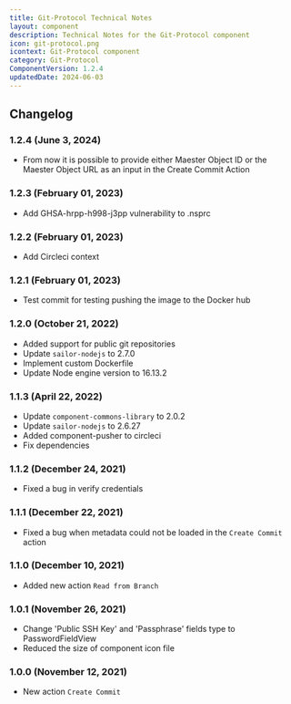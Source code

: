 ```yaml
---
title: Git-Protocol Technical Notes
layout: component
description: Technical Notes for the Git-Protocol component
icon: git-protocol.png
icontext: Git-Protocol component
category: Git-Protocol
ComponentVersion: 1.2.4
updatedDate: 2024-06-03
---
```


## Changelog

### 1.2.4 (June 3, 2024)

* From now it is possible to provide either Maester Object ID or the Maester Object URL as an input in the Create Commit Action

### 1.2.3 (February 01, 2023)

* Add GHSA-hrpp-h998-j3pp vulnerability to .nsprc

### 1.2.2 (February 01, 2023)

* Add Circleci context

### 1.2.1 (February 01, 2023)

* Test commit for testing pushing the image to the Docker hub

### 1.2.0 (October 21, 2022)

* Added support for public git repositories
* Update `sailor-nodejs` to 2.7.0
* Implement custom Dockerfile
* Update Node engine version to 16.13.2

### 1.1.3 (April 22, 2022)

* Update `component-commons-library` to 2.0.2
* Update `sailor-nodejs` to 2.6.27
* Added component-pusher to circleci
* Fix dependencies

### 1.1.2 (December 24, 2021)

* Fixed a bug in verify credentials

### 1.1.1 (December 22, 2021)

* Fixed a bug when metadata could not be loaded in the `Create Commit` action

### 1.1.0 (December 10, 2021)

* Added new action `Read from Branch`

### 1.0.1 (November 26, 2021)

* Change 'Public SSH Key' and 'Passphrase' fields type to PasswordFieldView
* Reduced the size of component icon file

### 1.0.0 (November 12, 2021)

* New action `Create Commit`
